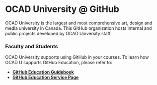 # OCAD University @ GitHub   

OCAD University is the largest and most comprehensive art, design and media university in Canada. This GitHub organization hosts internal and public projects developed by OCAD University staff.

### Faculty and Students  
OCAD University supports using GitHub in your courses. To learn how OCAD U supports GitHub Education, please refer to:  
- **[GitHub Education Guidebook](https://canvascloud.ocadu.ca/enroll/64WRND)**  
- **[GitHub Education Service Page](https://ocadu.topdesk.net/tas/public/ssp/content/detail/service?unid=278e1c7dc5ce4fe89558b287c5850e56)**  
